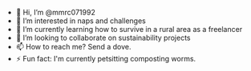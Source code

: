 - 👋 Hi, I’m @mmrc071992
- 👀 I’m interested in naps and challenges
- 🌱 I’m currently learning how to survive in a rural area as a freelancer
- 💞️ I’m looking to collaborate on sustainability projects
- 📫 How to reach me? Send a dove.
- ⚡ Fun fact: I'm currently petsitting composting worms.

<!---
mmrc071992/mmrc071992 is a ✨ special ✨ repository because its `README.md` (this file) appears on your GitHub profile.
You can click the Preview link to take a look at your changes.
--->
